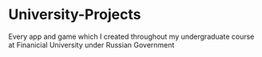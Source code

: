 # University-Projects
Every app and game which I created throughout my undergraduate course at Finanicial University under Russian Government

